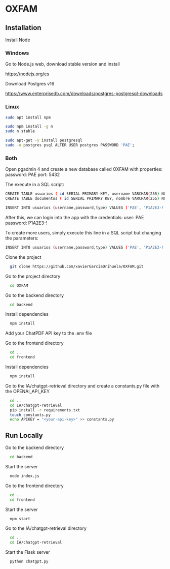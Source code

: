 # OXFAM

## Installation

Install Node

### Windows

Go to Node.js web, download stable version and install

https://nodejs.org/es

Download Postgres v16

https://www.enterprisedb.com/downloads/postgres-postgresql-downloads


### Linux

```bash
sudo apt install npm
```
```bash
sudo npm install -g n
sudo n stable
```

```bash
sudo apt-get -y install postgresql
sudo -u postgres psql ALTER USER postgres PASSWORD 'PAE';
```

### Both

Open pgadmin 4 and create a new database called OXFAM with properties:
password: PAE
port: 5432

The execute in a SQL script:
```bash
CREATE TABLE usuarios ( id SERIAL PRIMARY KEY, username VARCHAR(255) NOT NULL, password VARCHAR(255) NOT NULL, type VARCHAR(10) CHECK (type IN ('public', 'private')) );
CREATE TABLE documentos ( id SERIAL PRIMARY KEY, nombre VARCHAR(255) NOT NULL, autor VARCHAR(255) NOT NULL, fecha DATE NOT NULL, id_chatpdf VARCHAR(255), type VARCHAR(10) CHECK (type IN ('public', 'private')) );

INSERT INTO usuarios (username,password,type) VALUES ('PAE', 'P1A2E3-!','private'); SELECT * FROM usuarios
```

After this, we can login into the app with the credentials:
user: PAE 
password: P1A2E3-!

To create more users, simply execute this line in a SQL script but changing the parameters:

```bash
INSERT INTO usuarios (username,password,type) VALUES ('PAE', 'P1A2E3-!','private'); SELECT * FROM usuarios
```

Clone the project

```bash
  git clone https://github.com/xavierGarciaOrihuela/OXFAM.git
```

Go to the project directory

```bash
  cd OXFAM
```

Go to the backend directory

```bash
  cd backend
```

Install dependencies

```bash
  npm install
```

Add your ChatPDF API key to the .env file

Go to the frontend directory

```bash
  cd ..
  cd frontend
```

Install dependencies

```bash
  npm install
```

Go to the IA/chatgpt-retrieval directory and create a constants.py file with the OPENAI_API_KEY

```bash
  cd ..
  cd IA/chatgpt-retrieval
  pip install -r requirements.txt
  touch constants.py
  echo APIKEY = "<your-api-key>" >> constants.py
```

## Run Locally

Go to the backend directory

```bash
  cd backend
```

Start the server

```bash
  node index.js
```

Go to the frontend directory

```bash
  cd ..
  cd frontend
```

Start the server

```bash
  npm start
```

Go to the IA/chatgpt-retrieval directory

```bash
  cd ..
  cd IA/chatgpt-retrieval
```

Start the Flask server

```bash
  python chatgpt.py
```
